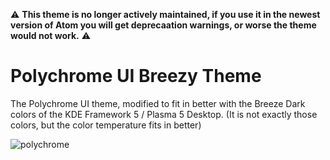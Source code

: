 :warning: **This theme is no longer actively maintained, if you use it in the newest version of Atom you will get deprecaation warnings, or worse the theme would not work.** :warning:

# Polychrome UI Breezy Theme

The Polychrome UI theme, modified to fit in better with the Breeze Dark colors of the KDE Framework 5 / Plasma 5 Desktop. (It is not exactly those colors, but the color temperature fits in better)

![polychrome](http://i.imgur.com/CH8fzkz.png)
